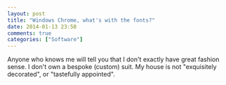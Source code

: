 ```yaml
---
layout: post
title: "Windows Chrome, what's with the fonts?"
date: 2014-01-13 23:50
comments: true
categories: ["Software"]
---
```


Anyone who knows me will tell you that I don't exactly have great fashion sense.
I don't own a bespoke (custom) suit.
My house is not "exquisitely decorated", or "tastefully appointed".



